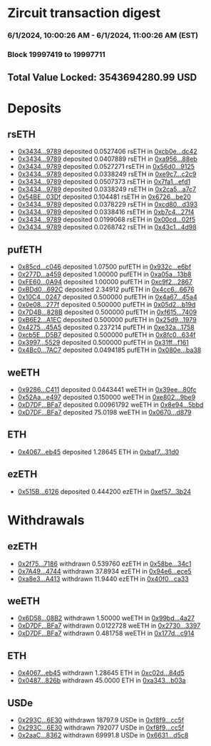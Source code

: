 # Zircuit transaction digest
### 6/1/2024, 10:00:26 AM - 6/1/2024, 11:00:26 AM (EST)
### Block 19997419 to 19997711

## Total Value Locked: 3543694280.99 USD

# Deposits
## rsETH
- [0x3434...9789](https://etherscan.io/address/0x34349c5569e7B846c3558961552D2202760A9789) deposited 0.0527406 rsETH in [0xcb0e...dc42](https://etherscan.io/tx/0x34349c5569e7B846c3558961552D2202760A9789)
- [0x3434...9789](https://etherscan.io/address/0x34349c5569e7B846c3558961552D2202760A9789) deposited 0.0407889 rsETH in [0xa956...88eb](https://etherscan.io/tx/0x34349c5569e7B846c3558961552D2202760A9789)
- [0x3434...9789](https://etherscan.io/address/0x34349c5569e7B846c3558961552D2202760A9789) deposited 0.0527271 rsETH in [0x56d0...9125](https://etherscan.io/tx/0x34349c5569e7B846c3558961552D2202760A9789)
- [0x3434...9789](https://etherscan.io/address/0x34349c5569e7B846c3558961552D2202760A9789) deposited 0.0338249 rsETH in [0xe9c7...c2c9](https://etherscan.io/tx/0x34349c5569e7B846c3558961552D2202760A9789)
- [0x3434...9789](https://etherscan.io/address/0x34349c5569e7B846c3558961552D2202760A9789) deposited 0.0507373 rsETH in [0x7fa1...efd1](https://etherscan.io/tx/0x34349c5569e7B846c3558961552D2202760A9789)
- [0x3434...9789](https://etherscan.io/address/0x34349c5569e7B846c3558961552D2202760A9789) deposited 0.0338249 rsETH in [0x2ca5...a7c7](https://etherscan.io/tx/0x34349c5569e7B846c3558961552D2202760A9789)
- [0x54BE...03Df](https://etherscan.io/address/0x54BE229EeC685383fe2Ef2Eb55a49F96aABb03Df) deposited 0.104481 rsETH in [0x6726...be20](https://etherscan.io/tx/0x54BE229EeC685383fe2Ef2Eb55a49F96aABb03Df)
- [0x3434...9789](https://etherscan.io/address/0x34349c5569e7B846c3558961552D2202760A9789) deposited 0.0378229 rsETH in [0xcd80...d393](https://etherscan.io/tx/0x34349c5569e7B846c3558961552D2202760A9789)
- [0x3434...9789](https://etherscan.io/address/0x34349c5569e7B846c3558961552D2202760A9789) deposited 0.0338416 rsETH in [0xb7c4...27f4](https://etherscan.io/tx/0x34349c5569e7B846c3558961552D2202760A9789)
- [0x3434...9789](https://etherscan.io/address/0x34349c5569e7B846c3558961552D2202760A9789) deposited 0.0199068 rsETH in [0x00cd...02f5](https://etherscan.io/tx/0x34349c5569e7B846c3558961552D2202760A9789)
- [0x3434...9789](https://etherscan.io/address/0x34349c5569e7B846c3558961552D2202760A9789) deposited 0.0268742 rsETH in [0x43c1...4d98](https://etherscan.io/tx/0x34349c5569e7B846c3558961552D2202760A9789)
## pufETH
- [0x85cd...c046](https://etherscan.io/address/0x85cd7aaa5127ae975E9CCB1595B71b15EE89c046) deposited 1.07500 pufETH in [0x932c...e6bf](https://etherscan.io/tx/0x85cd7aaa5127ae975E9CCB1595B71b15EE89c046)
- [0x277D...a459](https://etherscan.io/address/0x277Dc9757740aEcd17ffDeEaDfE1824A0433a459) deposited 1.00000 pufETH in [0xa05a...13b8](https://etherscan.io/tx/0x277Dc9757740aEcd17ffDeEaDfE1824A0433a459)
- [0xFE60...0A94](https://etherscan.io/address/0xFE6026cAb86B3d634C28cc32Bf3B7f3d8C3b0A94) deposited 1.00000 pufETH in [0xc9f2...2867](https://etherscan.io/tx/0xFE6026cAb86B3d634C28cc32Bf3B7f3d8C3b0A94)
- [0xBDd0...692C](https://etherscan.io/address/0xBDd00032AF7e122cd629D7db39A7ba9aaFa8692C) deposited 2.34912 pufETH in [0x4cc6...6676](https://etherscan.io/tx/0xBDd00032AF7e122cd629D7db39A7ba9aaFa8692C)
- [0x10C4...0247](https://etherscan.io/address/0x10C44d2b0F094603887801F9652D31e310d60247) deposited 0.500000 pufETH in [0x4a67...45a4](https://etherscan.io/tx/0x10C44d2b0F094603887801F9652D31e310d60247)
- [0x0e08...277f](https://etherscan.io/address/0x0e08b58D1D151d54B5Aa16E134206A1B5F2c277f) deposited 0.500000 pufETH in [0x05d2...b19d](https://etherscan.io/tx/0x0e08b58D1D151d54B5Aa16E134206A1B5F2c277f)
- [0x7D4B...828B](https://etherscan.io/address/0x7D4Bd0385141903B42B086492018cfb9fC3f828B) deposited 0.500000 pufETH in [0xf615...7409](https://etherscan.io/tx/0x7D4Bd0385141903B42B086492018cfb9fC3f828B)
- [0xB6E2...A1EC](https://etherscan.io/address/0xB6E27107bff206e8922c3B55C8e296087803A1EC) deposited 0.500000 pufETH in [0x25d9...1979](https://etherscan.io/tx/0xB6E27107bff206e8922c3B55C8e296087803A1EC)
- [0x4275...45A5](https://etherscan.io/address/0x4275e032C49C3802533c3537B889049F31e545A5) deposited 0.237214 pufETH in [0xe32a...1758](https://etherscan.io/tx/0x4275e032C49C3802533c3537B889049F31e545A5)
- [0xcb5E...D5B7](https://etherscan.io/address/0xcb5E58bBB8A2617adc3A5c3D81dc18940d87D5B7) deposited 0.500000 pufETH in [0x8fc0...634f](https://etherscan.io/tx/0xcb5E58bBB8A2617adc3A5c3D81dc18940d87D5B7)
- [0x3997...5529](https://etherscan.io/address/0x399770e7E5D7c9EaC3594f3C0736eb82dD765529) deposited 0.500000 pufETH in [0x31ff...f161](https://etherscan.io/tx/0x399770e7E5D7c9EaC3594f3C0736eb82dD765529)
- [0x4Bc0...7AC7](https://etherscan.io/address/0x4Bc005750E0CA8de644645e9809b91f60e147AC7) deposited 0.0494185 pufETH in [0x080e...ba38](https://etherscan.io/tx/0x4Bc005750E0CA8de644645e9809b91f60e147AC7)
## weETH
- [0x9286...C411](https://etherscan.io/address/0x9286F9d879BE3B68EDF5714D04A2C4Be330fC411) deposited 0.0443441 weETH in [0x39ee...80fc](https://etherscan.io/tx/0x9286F9d879BE3B68EDF5714D04A2C4Be330fC411)
- [0x52Aa...e497](https://etherscan.io/address/0x52Aa899454998Be5b000Ad077a46Bbe360F4e497) deposited 0.150000 weETH in [0xe802...9be9](https://etherscan.io/tx/0x52Aa899454998Be5b000Ad077a46Bbe360F4e497)
- [0xD7DF...BFa7](https://etherscan.io/address/0xD7DF7E085214743530afF339aFC420c7c720BFa7) deposited 0.00961792 weETH in [0x8e94...5bbd](https://etherscan.io/tx/0xD7DF7E085214743530afF339aFC420c7c720BFa7)
- [0xD7DF...BFa7](https://etherscan.io/address/0xD7DF7E085214743530afF339aFC420c7c720BFa7) deposited 75.0198 weETH in [0x0670...d879](https://etherscan.io/tx/0xD7DF7E085214743530afF339aFC420c7c720BFa7)
## ETH
- [0x4067...eb45](https://etherscan.io/address/0x40675Dc34C83008c20df213566eFD8af9e5Ceb45) deposited 1.28645 ETH in [0xbaf7...31d0](https://etherscan.io/tx/0x40675Dc34C83008c20df213566eFD8af9e5Ceb45)
## ezETH
- [0x515B...6126](https://etherscan.io/address/0x515B4c583a95f96Ce9486b725a178AEa1ff86126) deposited 0.444200 ezETH in [0xef57...3b24](https://etherscan.io/tx/0x515B4c583a95f96Ce9486b725a178AEa1ff86126)
# Withdrawals
## ezETH
- [0x2f75...7186](https://etherscan.io/address/0x2f75fFe98046E4a55Fa79daf97B2730d7e707186) withdrawn 0.539760 ezETH in [0x58be...34c1](https://etherscan.io/tx/0x2f75fFe98046E4a55Fa79daf97B2730d7e707186)
- [0x7A49...4744](https://etherscan.io/address/0x7A493Be5c2ce014cD049Bf178a1ac0Db1B434744) withdrawn 37.8934 ezETH in [0x94e6...ece5](https://etherscan.io/tx/0x7A493Be5c2ce014cD049Bf178a1ac0Db1B434744)
- [0xa8e3...A413](https://etherscan.io/address/0xa8e32Be4CA13b271673f8b01F1eeACFde66FA413) withdrawn 11.9440 ezETH in [0x40f0...ca33](https://etherscan.io/tx/0xa8e32Be4CA13b271673f8b01F1eeACFde66FA413)
## weETH
- [0x6D58...08B2](https://etherscan.io/address/0x6D584b54Bcabaf79071ae0f13AbA3E43088a08B2) withdrawn 1.50000 weETH in [0x99bd...4a27](https://etherscan.io/tx/0x6D584b54Bcabaf79071ae0f13AbA3E43088a08B2)
- [0xD7DF...BFa7](https://etherscan.io/address/0xD7DF7E085214743530afF339aFC420c7c720BFa7) withdrawn 0.0122728 weETH in [0x2730...3397](https://etherscan.io/tx/0xD7DF7E085214743530afF339aFC420c7c720BFa7)
- [0xD7DF...BFa7](https://etherscan.io/address/0xD7DF7E085214743530afF339aFC420c7c720BFa7) withdrawn 0.481758 weETH in [0x177d...c914](https://etherscan.io/tx/0xD7DF7E085214743530afF339aFC420c7c720BFa7)
## ETH
- [0x4067...eb45](https://etherscan.io/address/0x40675Dc34C83008c20df213566eFD8af9e5Ceb45) withdrawn 1.28645 ETH in [0xc02d...84d5](https://etherscan.io/tx/0x40675Dc34C83008c20df213566eFD8af9e5Ceb45)
- [0x0487...826b](https://etherscan.io/address/0x0487839dA1bca91ae146117FAE465F2342b2826b) withdrawn 45.0000 ETH in [0xa343...b03a](https://etherscan.io/tx/0x0487839dA1bca91ae146117FAE465F2342b2826b)
## USDe
- [0x293C...6E30](https://etherscan.io/address/0x293C6937D8D82e05B01335F7B33FBA0c8e256E30) withdrawn 18797.9 USDe in [0xf8f9...cc5f](https://etherscan.io/tx/0x293C6937D8D82e05B01335F7B33FBA0c8e256E30)
- [0x293C...6E30](https://etherscan.io/address/0x293C6937D8D82e05B01335F7B33FBA0c8e256E30) withdrawn 792077 USDe in [0xf8f9...cc5f](https://etherscan.io/tx/0x293C6937D8D82e05B01335F7B33FBA0c8e256E30)
- [0x2aaC...8362](https://etherscan.io/address/0x2aaC1eE84f1c66ed6Ed81449Cc59c78d43c38362) withdrawn 69991.8 USDe in [0x6631...d5c8](https://etherscan.io/tx/0x2aaC1eE84f1c66ed6Ed81449Cc59c78d43c38362)
